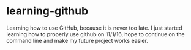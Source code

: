 # learning-github
Learning how to use GitHub, because it is never too late.
I just started learning how to properly use github on 11/1/16, hope to continue on the command line and make my future project works easier.
